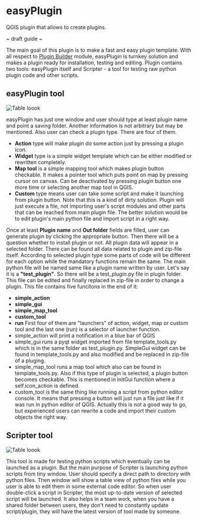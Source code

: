 # easyPlugin
QGIS plugin that allows to create plugins.

~ draft guide ~

The main goal of this plugin is to make a fast and easy plugin template. With all respect to [Plugin Builder](https://github.com/g-sherman/Qgis-Plugin-Builder) module, easyPlugin is turnkey solution and makes a plugin ready for installation, testing and editing.
Plugin contains two tools: easyPlugin itself and Scripter - a tool for testing raw python plugin code and other scripts. 

## easyPlugin tool
![Table loook](https://pereverzev.info/easyPlugin/img/img_ep.png)

easyPlugin has just one window and user should type at least plugin name and point a saving folder. Another information is not arbitrary but may be mentioned. Also user can check a plugin type. There are four of them.
* **Action** type will make plugin do some action just by pressing a plugin icon.
* **Widget** type is a simple widget template which can be either modified or rewritten completely. 
* **Map tool** is a simple mapping tool which makes plugin button checkable. It makes a pointer tool which puts point on map by pressing cursor on canvas. Can be deactivated by pressing plugin button one more time or selecting another map tool in QGIS.
* **Custom** type means user can take some script and make it launching from plugin button. Note that this is a kind of dirty solution. Plugin will just execute a file, not importing user's script modules and other parts that can be reached from main plugin file. The better solution would be to edit plugin's main python file and import script in a right way.

Once at least **Plugin name** and **Out folder** fields are filled, user can generate plugin by clicking the appropriate button. Then there will be a question whether to install plugin or not.
All plugin data will appear in a selected folder. There can be found all data related to plugin and zip-file itself. According to selected plugin type some parts of code will be different for each option while the mandatory functions remain the same.
The main python file will be named same like a plugin name written by user. Let's say it is a **"test_plugin"**. So there will be a test_plugin.py file in plugin folder. This file can be edited and finally replaced in zip-file in order to change a plugin.
This file contains five funcitons in the end of it: 
* **simple_action**
* **simple_gui**
* **simple_map_tool**
* **custom_tool**
* **run**
First four of them are "launchers" of action, widget, map or custom tool and the last one (run) is a selector of launcher function.
* simple_action will print a notification in a blue bar of QGIS
* simple_gui runs a pyqt widget imported from file template_tools.py which is in the same folder as test_plugin.py. SimpleGui widget can be found in template_tools.py and also modified and be replaced in zip-file of a pluging.
* simple_map_tool runs a map tool which also can be found in template_tools.py. Also if this type of plugin is selected, a plugin button becomes checkable. This is mentioned in initGui function where a self.icon_action is defined.
* custom_tool is the same thing like running a script from python editor console. It means that pressing a button will just run a file just like if it was run in python editor of QGIS. Actually this is not a good way to go, but experienced users can rewrite a code and import their custom objects the right way.

## Scripter tool
![Table loook](https://pereverzev.info/easyPlugin/img/img_es.png)

This tool is made for testing python scripts which eventually can be launched as a plugin. But the main purpose of Scripter is launching python scripts from tiny window. User should specify a direct path to directory with python files. Then window will show a table view of python files while you user is able to edit them in some external code editor. So when user double-click a script in Scripter, the most up-to-date version of selected script will be launched. It also helps in a team work, when you have a shared folder between users, they don't need to constantly update script/plugin, they will have the latest version of tool made by someone.
